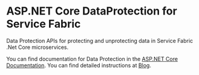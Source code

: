 ASP.NET Core DataProtection for Service Fabric
==============================================
Data Protection APIs for protecting and unprotecting data in Service Fabric .Net Core microservices.


You can find documentation for Data Protection in the [ASP.NET Core Documentation](http://docs.asp.net/en/latest/security/data-protection/index.html). You can find detailed instructions at [Blog](http://www.medic-consulting.com/2017/01/19/Asp-Net-Core-DataProtection-for-Service-Fabric-with-Kestrel-WebListener/). 
